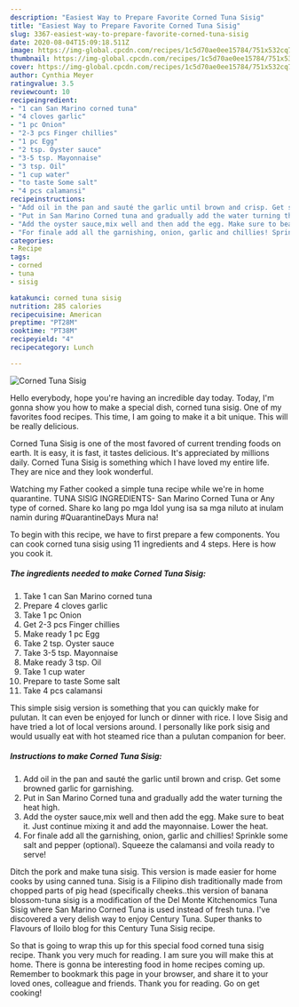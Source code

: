 ```yaml
---
description: "Easiest Way to Prepare Favorite Corned Tuna Sisig"
title: "Easiest Way to Prepare Favorite Corned Tuna Sisig"
slug: 3367-easiest-way-to-prepare-favorite-corned-tuna-sisig
date: 2020-08-04T15:09:18.511Z
image: https://img-global.cpcdn.com/recipes/1c5d70ae0ee15784/751x532cq70/corned-tuna-sisig-recipe-main-photo.jpg
thumbnail: https://img-global.cpcdn.com/recipes/1c5d70ae0ee15784/751x532cq70/corned-tuna-sisig-recipe-main-photo.jpg
cover: https://img-global.cpcdn.com/recipes/1c5d70ae0ee15784/751x532cq70/corned-tuna-sisig-recipe-main-photo.jpg
author: Cynthia Meyer
ratingvalue: 3.5
reviewcount: 10
recipeingredient:
- "1 can San Marino corned tuna"
- "4 cloves garlic"
- "1 pc Onion"
- "2-3 pcs Finger chillies"
- "1 pc Egg"
- "2 tsp. Oyster sauce"
- "3-5 tsp. Mayonnaise"
- "3 tsp. Oil"
- "1 cup water"
- "to taste Some salt"
- "4 pcs calamansi"
recipeinstructions:
- "Add oil in the pan and sauté the garlic until brown and crisp. Get some browned garlic for garnishing."
- "Put in San Marino Corned tuna and gradually add the water turning the heat high."
- "Add the oyster sauce,mix well and then add the egg. Make sure to beat it. Just continue mixing it and add the mayonnaise. Lower the heat."
- "For finale add all the garnishing, onion, garlic and chillies! Sprinkle some salt and pepper (optional). Squeeze the calamansi and voila ready to serve!"
categories:
- Recipe
tags:
- corned
- tuna
- sisig

katakunci: corned tuna sisig 
nutrition: 285 calories
recipecuisine: American
preptime: "PT28M"
cooktime: "PT38M"
recipeyield: "4"
recipecategory: Lunch

---
```



![Corned Tuna Sisig](https://img-global.cpcdn.com/recipes/1c5d70ae0ee15784/751x532cq70/corned-tuna-sisig-recipe-main-photo.jpg)

Hello everybody, hope you're having an incredible day today. Today, I'm gonna show you how to make a special dish, corned tuna sisig. One of my favorites food recipes. This time, I am going to make it a bit unique. This will be really delicious.

Corned Tuna Sisig is one of the most favored of current trending foods on earth. It is easy, it is fast, it tastes delicious. It's appreciated by millions daily. Corned Tuna Sisig is something which I have loved my entire life. They are nice and they look wonderful.

Watching my Father cooked a simple tuna recipe while we&#39;re in home quarantine. TUNA SISIG INGREDIENTS- San Marino Corned Tuna or Any type of corned. Share ko lang po mga Idol yung isa sa mga niluto at inulam namin during #QuarantineDays Mura na!


To begin with this recipe, we have to first prepare a few components. You can cook corned tuna sisig using 11 ingredients and 4 steps. Here is how you cook it.

<!--inarticleads1-->

##### The ingredients needed to make Corned Tuna Sisig:

1. Take 1 can San Marino corned tuna
1. Prepare 4 cloves garlic
1. Take 1 pc Onion
1. Get 2-3 pcs Finger chillies
1. Make ready 1 pc Egg
1. Take 2 tsp. Oyster sauce
1. Take 3-5 tsp. Mayonnaise
1. Make ready 3 tsp. Oil
1. Take 1 cup water
1. Prepare to taste Some salt
1. Take 4 pcs calamansi


This simple sisig version is something that you can quickly make for pulutan. It can even be enjoyed for lunch or dinner with rice. I love Sisig and have tried a lot of local versions around. I personally like pork sisig and would usually eat with hot steamed rice than a pulutan companion for beer. 

<!--inarticleads2-->

##### Instructions to make Corned Tuna Sisig:

1. Add oil in the pan and sauté the garlic until brown and crisp. Get some browned garlic for garnishing.
1. Put in San Marino Corned tuna and gradually add the water turning the heat high.
1. Add the oyster sauce,mix well and then add the egg. Make sure to beat it. Just continue mixing it and add the mayonnaise. Lower the heat.
1. For finale add all the garnishing, onion, garlic and chillies! Sprinkle some salt and pepper (optional). Squeeze the calamansi and voila ready to serve!


Ditch the pork and make tuna sisig. This version is made easier for home cooks by using canned tuna. Sisig is a Filipino dish traditionally made from chopped parts of pig head (specifically cheeks..this version of banana blossom-tuna sisig is a modification of the Del Monte Kitchenomics Tuna Sisig where San Marino Corned Tuna is used instead of fresh tuna. I&#39;ve discovered a very delish way to enjoy Century Tuna. Super thanks to Flavours of Iloilo blog for this Century Tuna Sisig recipe. 

So that is going to wrap this up for this special food corned tuna sisig recipe. Thank you very much for reading. I am sure you will make this at home. There is gonna be interesting food in home recipes coming up. Remember to bookmark this page in your browser, and share it to your loved ones, colleague and friends. Thank you for reading. Go on get cooking!
